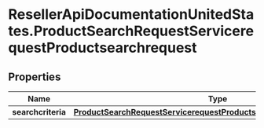 # ResellerApiDocumentationUnitedStates.ProductSearchRequestServicerequestProductsearchrequest

## Properties

Name | Type | Description | Notes
------------ | ------------- | ------------- | -------------
**searchcriteria** | [**ProductSearchRequestServicerequestProductsearchrequestSearchcriteria**](ProductSearchRequestServicerequestProductsearchrequestSearchcriteria.md) |  | [optional] 


